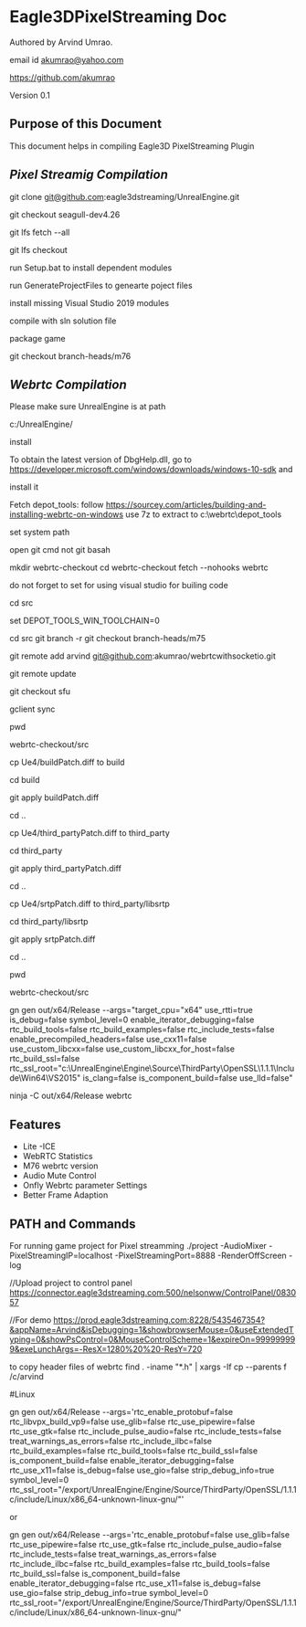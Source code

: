 # Eagle3DPixelStreaming Doc

Authored by Arvind Umrao.

email id akumrao@yahoo.com

https://github.com/akumrao


Version 0.1

## Purpose of this Document
This document helps in compiling Eagle3D PixelStreaming Plugin


## _Pixel Streamig Compilation_

git clone git@github.com:eagle3dstreaming/UnrealEngine.git

git checkout seagull-dev4.26

git lfs fetch --all

git lfs checkout 


run Setup.bat  to install dependent modules

run GenerateProjectFiles to genearte poject files

install missing Visual Studio 2019 modules 


compile with sln solution file

package game

 git checkout branch-heads/m76


## _Webrtc Compilation_

Please make sure UnrealEngine is at path

c:/UnrealEngine/

install 

To obtain the latest version of DbgHelp.dll, go to https://developer.microsoft.com/windows/downloads/windows-10-sdk and

install it

Fetch depot_tools: follow https://sourcey.com/articles/building-and-installing-webrtc-on-windows use 7z to extract to c:\webrtc\depot_tools


set system path

open git cmd not git basah

mkdir webrtc-checkout  cd webrtc-checkout fetch --nohooks webrtc

do not forget to set for using visual studio for builing code


cd src

set DEPOT_TOOLS_WIN_TOOLCHAIN=0

cd src git branch -r git checkout branch-heads/m75

git remote add arvind git@github.com:akumrao/webrtcwithsocketio.git

git remote update

git checkout sfu

gclient sync


pwd

webrtc-checkout/src

cp Ue4/buildPatch.diff to build

cd build 

git apply buildPatch.diff


cd ..

cp Ue4/third_partyPatch.diff to third_party

cd third_party

git apply third_partyPatch.diff

cd ..

cp Ue4/srtpPatch.diff to third_party/libsrtp

cd third_party/libsrtp

git apply srtpPatch.diff

cd ..

pwd

webrtc-checkout/src


gn gen out/x64/Release  --args="target_cpu=\"x64\" use_rtti=true is_debug=false symbol_level=0 enable_iterator_debugging=false rtc_build_tools=false rtc_build_examples=false rtc_include_tests=false enable_precompiled_headers=false use_cxx11=false use_custom_libcxx=false use_custom_libcxx_for_host=false rtc_build_ssl=false rtc_ssl_root=\"c:\UnrealEngine\Engine\Source\ThirdParty\OpenSSL\1.1.1\Include\Win64\VS2015\" is_clang=false is_component_build=false use_lld=false"


ninja -C out/x64/Release webrtc


## Features
- Lite -ICE
- WebRTC Statistics 
- M76 webrtc version
- Audio Mute Control
- Onfly Webrtc parameter Settings
- Better Frame Adaption 



## PATH and Commands
For running game project for Pixel streamming
./project -AudioMixer -PixelStreamingIP=localhost -PixelStreamingPort=8888 -RenderOffScreen -log

//Upload project to control panel 
https://connector.eagle3dstreaming.com:500/nelsonww/ControlPanel/083057





//For demo
https://prod.eagle3dstreaming.com:8228/5435467354?&appName=Arvind&isDebugging=1&showbrowserMouse=0&useExtendedTyping=0&showPsControl=0&MouseControlScheme=1&expireOn=999999999&exeLunchArgs=-ResX=1280%20%20-ResY=720


to copy header files of webrtc
find . -iname "*.h" | xargs -If cp --parents f /c/arvind


#Linux 

gn gen out/x64/Release --args='rtc_enable_protobuf=false rtc_libvpx_build_vp9=false use_glib=false rtc_use_pipewire=false rtc_use_gtk=false rtc_include_pulse_audio=false rtc_include_tests=false  treat_warnings_as_errors=false rtc_include_ilbc=false rtc_build_examples=false rtc_build_tools=false rtc_build_ssl=false is_component_build=false enable_iterator_debugging=false rtc_use_x11=false is_debug=false use_gio=false  strip_debug_info=true symbol_level=0 rtc_ssl_root="/export/UnrealEngine/Engine/Source/ThirdParty/OpenSSL/1.1.1c/include/Linux/x86_64-unknown-linux-gnu/"'

or

gn gen out/x64/Release --args='rtc_enable_protobuf=false  use_glib=false rtc_use_pipewire=false rtc_use_gtk=false rtc_include_pulse_audio=false rtc_include_tests=false  treat_warnings_as_errors=false rtc_include_ilbc=false rtc_build_examples=false rtc_build_tools=false rtc_build_ssl=false is_component_build=false enable_iterator_debugging=false rtc_use_x11=false is_debug=false use_gio=false  strip_debug_info=true symbol_level=0 rtc_ssl_root="/export/UnrealEngine/Engine/Source/ThirdParty/OpenSSL/1.1.1c/include/Linux/x86_64-unknown-linux-gnu/"